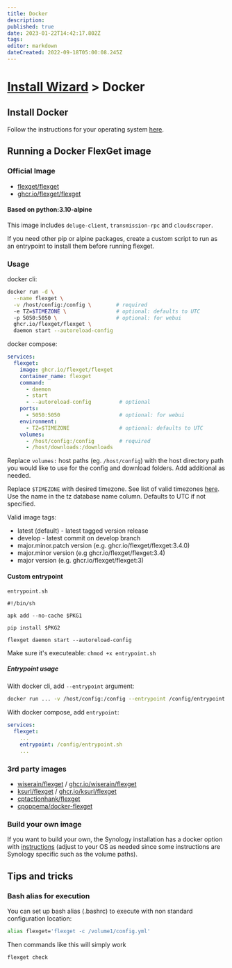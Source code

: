 ```yaml
---
title: Docker
description: 
published: true
date: 2023-01-22T14:42:17.802Z
tags: 
editor: markdown
dateCreated: 2022-09-18T05:00:08.245Z
---
```


# [Install Wizard](/InstallWizard) > Docker

## Install Docker

Follow the instructions for your operating system [here](https://docs.docker.com/engine/install/).

## Running a Docker FlexGet image

### Official Image
- [flexget/flexget](https://hub.docker.com/r/flexget/flexget)
- [ghcr.io/flexget/flexget](https://github.com/flexget/flexget/pkgs/container/flexget)

#### Based on python:3.10-alpine

This image includes `deluge-client`, `transmission-rpc` and `cloudscraper`.

If you need other pip or alpine packages, create a custom script to run as an entrypoint to install them before running flexget.

### Usage

docker cli:
```bash
docker run -d \
  --name flexget \
  -v /host/config:/config \        # required
  -e TZ=$TIMEZONE \                # optional: defaults to UTC
  -p 5050:5050 \                   # optional: for webui
  ghcr.io/flexget/flexget \
  daemon start --autoreload-config
```

docker compose:
```yaml
services:
  flexget:
    image: ghcr.io/flexget/flexget
    container_name: flexget
    command:
      - daemon
      - start
      - --autoreload-config         # optional
    ports:
      - 5050:5050                   # optional: for webui
    environment:
      - TZ=$TIMEZONE                # optional: defaults to UTC
    volumes:
      - /host/config:/config        # required
      - /host/downloads:/downloads 
```

Replace `volumes:` host paths (eg. `/host/config`) with the host directory path you would like to use for the config and download folders. Add additional as needed.

Replace `$TIMEZONE` with desired timezone. See list of valid timezones [here](https://en.wikipedia.org/wiki/List_of_tz_database_time_zones). Use the name in the tz database name column. Defaults to UTC if not specified.

Valid image tags:
 - latest (default) - latest tagged version release
 - develop - latest commit on develop branch
 - major.minor.patch version (e.g. ghcr.io/flexget/flexget:3.4.0)
 - major.minor version (e.g ghcr.io/flexget/flexget:3.4)
 - major version (e.g. ghcr.io/flexget/flexget:3)

#### Custom entrypoint

`entrypoint.sh`
```
#!/bin/sh

apk add --no-cache $PKG1

pip install $PKG2

flexget daemon start --autoreload-config
```

Make sure it's executeable: `chmod +x entrypoint.sh`

##### Entrypoint usage

With docker cli, add `--entrypoint` argument:

```bash
docker run ... -v /host/config:/config --entrypoint /config/entrypoint.sh ...
```

With docker compose, add `entrypoint`:

```yaml
services:
  flexget:
    ...
    entrypoint: /config/entrypoint.sh
    ...
```

### 3rd party images
  - [wiserain/flexget](https://hub.docker.com/r/wiserain/flexget) / [ghcr.io/wiserain/flexget](https://github.com/wiserain/docker-flexget/pkgs/container/flexget)
  - [ksurl/flexget](https://hub.docker.com/r/ksurl/flexget) / [ghcr.io/ksurl/flexget](https://github.com/ksurl/docker-flexget/pkgs/container/flexget)
  - [cptactionhank/flexget](https://hub.docker.com/r/cptactionhank/flexget)
  - [cpoppema/docker-flexget](https://hub.docker.com/r/cpoppema/docker-flexget)
  
### Build your own image

If you want to build your own, the Synology installation has a docker option with [instructions](/InstallWizard/SynologyNAS/Docker) (adjust to your OS as needed since some instructions are Synology specific such as the volume paths).

## Tips and tricks

### Bash alias for execution

You can set up bash alias (.bashrc) to execute with non standard configuration location:

```bash
alias flexget='flexget -c /volume1/config.yml'
```

Then commands like this will simply work

```bash
flexget check
```
